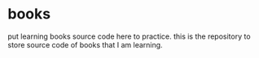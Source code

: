 # books
put learning books source code here to practice.
this is the repository to store source code of books that I am learning.
